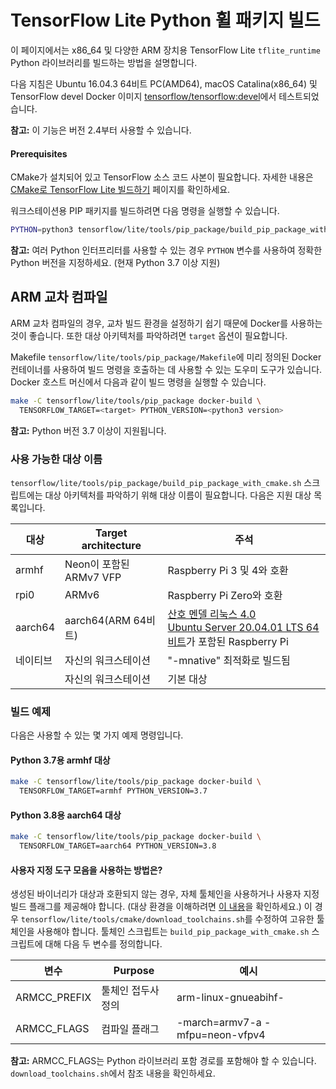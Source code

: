 # TensorFlow Lite Python 휠 패키지 빌드

이 페이지에서는 x86_64 및 다양한 ARM 장치용 TensorFlow Lite `tflite_runtime` Python 라이브러리를 빌드하는 방법을 설명합니다.

다음 지침은 Ubuntu 16.04.3 64비트 PC(AMD64), macOS Catalina(x86_64) 및 TensorFlow devel Docker 이미지 [tensorflow/tensorflow:devel](https://hub.docker.com/r/tensorflow/tensorflow/tags/)에서 테스트되었습니다.

**참고:** 이 기능은 버전 2.4부터 사용할 수 있습니다.

#### Prerequisites

CMake가 설치되어 있고 TensorFlow 소스 코드 사본이 필요합니다. 자세한 내용은 [CMake로 TensorFlow Lite 빌드하기](https://www.tensorflow.org/lite/guide/build_cmake) 페이지를 확인하세요.

워크스테이션용 PIP 패키지를 빌드하려면 다음 명령을 실행할 수 있습니다.

```sh
PYTHON=python3 tensorflow/lite/tools/pip_package/build_pip_package_with_cmake.sh native
```

**참고:** 여러 Python 인터프리터를 사용할 수 있는 경우 `PYTHON` 변수를 사용하여 정확한 Python 버전을 지정하세요. (현재 Python 3.7 이상 지원)

## ARM 교차 컴파일

ARM 교차 컴파일의 경우, 교차 빌드 환경을 설정하기 쉽기 때문에 Docker를 사용하는 것이 좋습니다. 또한 대상 아키텍처를 파악하려면 `target` 옵션이 필요합니다.

Makefile `tensorflow/lite/tools/pip_package/Makefile`에 미리 정의된 Docker 컨테이너를 사용하여 빌드 명령을 호출하는 데 사용할 수 있는 도우미 도구가 있습니다. Docker 호스트 머신에서 다음과 같이 빌드 명령을 실행할 수 있습니다.

```sh
make -C tensorflow/lite/tools/pip_package docker-build \
  TENSORFLOW_TARGET=<target> PYTHON_VERSION=<python3 version>
```

**참고:** Python 버전 3.7 이상이 지원됩니다.

### 사용 가능한 대상 이름

`tensorflow/lite/tools/pip_package/build_pip_package_with_cmake.sh` 스크립트에는 대상 아키텍처를 파악하기 위해 대상 이름이 필요합니다. 다음은 지원 대상 목록입니다.

대상 | Target architecture | 주석
--- | --- | ---
armhf | Neon이 포함된 ARMv7 VFP | Raspberry Pi 3 및 4와 호환
rpi0 | ARMv6 | Raspberry Pi Zero와 호환
aarch64 | aarch64(ARM 64비트) | [산호 멘델 리눅스 4.0](https://coral.ai/)<br> [Ubuntu Server 20.04.01 LTS 64비트](https://ubuntu.com/download/raspberry-pi)가 포함된 Raspberry Pi
네이티브 | 자신의 워크스테이션 | "-mnative" 최적화로 빌드됨
<default></default> | 자신의 워크스테이션 | 기본 대상

### 빌드 예제

다음은 사용할 수 있는 몇 가지 예제 명령입니다.

#### Python 3.7용 armhf 대상

```sh
make -C tensorflow/lite/tools/pip_package docker-build \
  TENSORFLOW_TARGET=armhf PYTHON_VERSION=3.7
```

#### Python 3.8용 aarch64 대상

```sh
make -C tensorflow/lite/tools/pip_package docker-build \
  TENSORFLOW_TARGET=aarch64 PYTHON_VERSION=3.8
```

#### 사용자 지정 도구 모음을 사용하는 방법은?

생성된 바이너리가 대상과 호환되지 않는 경우, 자체 툴체인을 사용하거나 사용자 지정 빌드 플래그를 제공해야 합니다. (대상 환경을 이해하려면 [이 내용](https://www.tensorflow.org/lite/guide/build_cmake_arm#check_your_target_environment)을 확인하세요.) 이 경우 `tensorflow/lite/tools/cmake/download_toolchains.sh`를 수정하여 고유한 툴체인을 사용해야 합니다. 툴체인 스크립트는 `build_pip_package_with_cmake.sh` 스크립트에 대해 다음 두 변수를 정의합니다.

변수 | Purpose | 예시
--- | --- | ---
ARMCC_PREFIX | 툴체인 접두사 정의 | arm-linux-gnueabihf-
ARMCC_FLAGS | 컴파일 플래그 | -march=armv7-a -mfpu=neon-vfpv4

**참고:** ARMCC_FLAGS는 Python 라이브러리 포함 경로를 포함해야 할 수 있습니다. `download_toolchains.sh`에서 참조 내용을 확인하세요.
